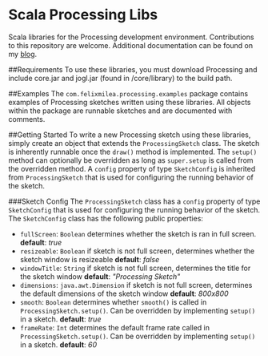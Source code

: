 # Scala Processing Libs
Scala libraries for the Processing development environment. Contributions to this repository are welcome. Additional documentation can be found on my [blog](http://felixmilea.com/?s=scala+processing).

##Requirements
To use these libraries, you must download Processing and include core.jar and jogl.jar (found in /core/library) to the build path.

##Examples
The `com.felixmilea.processing.examples` package contains examples of Processing sketches written using these libraries. All objects within the package are runnable sketches and are documented with comments.

##Getting Started
To write a new Processing sketch using these libraries, simply create an object that extends the `ProcessingSketch` class. The sketch is inherently runnable once the `draw()` method is implemented. The `setup()` method can optionally be overridden as long as `super.setup` is called from the overridden method.  A `config` property of type `SketchConfig` is inherited from `ProcessingSketch` that is used for configuring the running behavior of the sketch.

###Sketch Config
The `ProcessingSketch` class has a `config` property of type `SketchConfig` that is used for configuring the running behavior of the sketch. The `SketchConfig` class has the following public properties:

- `fullScreen`: `Boolean` determines whether the sketch is ran in full screen. __default__: _true_
- `resizeable`: `Boolean` if sketch is not full screen, determines whether the sketch window is resizeable __default__: _false_
- `windowTitle`: `String` if sketch is not full screen, determines the title for the sketch window __default__: _"Processing Sketch"_
- `dimensions`: `java.awt.Dimension` if sketch is not full screen, determines the default dimensions of the sketch window __default__: _800x800_
- `smooth`: `Boolean` determines whether `smooth()` is called in `ProcessingSketch.setup()`. Can be overridden by implementing `setup()` in a sketch. __default__: _true_
- `frameRate`: `Int` determines the default frame rate called in `ProcessingSketch.setup()`. Can be overridden by implementing `setup()` in a sketch. __default__: _60_
